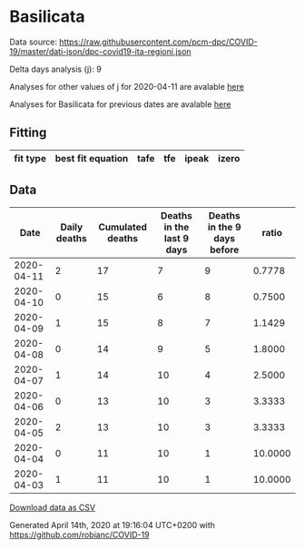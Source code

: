 # Basilicata

Data source: https://raw.githubusercontent.com/pcm-dpc/COVID-19/master/dati-json/dpc-covid19-ita-regioni.json

Delta days analysis (j): 9

Analyses for other values of j for 2020-04-11 are avalable [here](../2020-04-11/README.md)

Analyses for Basilicata for previous dates are avalable [here](../README.md)

## Fitting 
|fit type|best fit equation|tafe|tfe|ipeak|izero|
|-------|-----|--------|------|---|---|

## Data
|Date|Daily deaths|Cumulated deaths|Deaths in the last 9 days|Deaths in the 9 days before|ratio|
|----|----------|-----------|-------|--------------------|-----|
|2020-04-11|2|17|7|9|0.7778|
|2020-04-10|0|15|6|8|0.7500|
|2020-04-09|1|15|8|7|1.1429|
|2020-04-08|0|14|9|5|1.8000|
|2020-04-07|1|14|10|4|2.5000|
|2020-04-06|0|13|10|3|3.3333|
|2020-04-05|2|13|10|3|3.3333|
|2020-04-04|0|11|10|1|10.0000|
|2020-04-03|1|11|10|1|10.0000|

[Download data as CSV](COVID-19_basilicata_j9_2020-04-11.csv)

Generated April 14th, 2020 at 19:16:04 UTC+0200 with https://github.com/robianc/COVID-19
